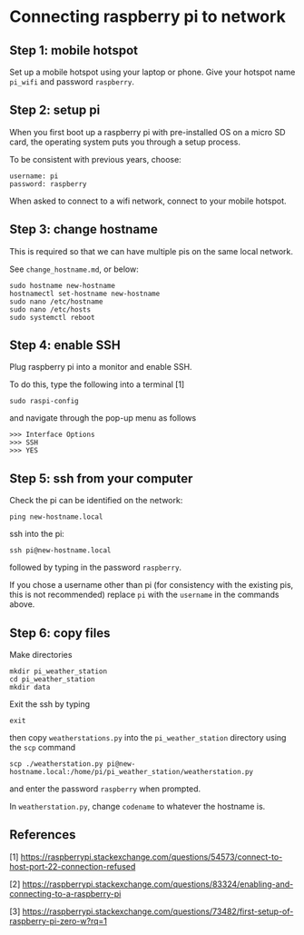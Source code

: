 <!-- connecting_to_network.md -->
# Connecting raspberry pi to network

## Step 1: mobile hotspot

Set up a mobile hotspot using your laptop or phone. 
Give your hotspot name `pi_wifi` and password `raspberry`.

## Step 2: setup pi

When you first boot up a raspberry pi with pre-installed OS 
on a micro SD card,
the operating system puts you through a setup process.

To be consistent with previous years, choose:

```
username: pi
password: raspberry
```

When asked to connect to a wifi network, connect to your mobile hotspot.

## Step 3: change hostname

This is required so that we can have multiple pis on the same local network.

See `change_hostname.md`, or below:

```
sudo hostname new-hostname
hostnamectl set-hostname new-hostname
sudo nano /etc/hostname
sudo nano /etc/hosts
sudo systemctl reboot
```

## Step 4: enable SSH

Plug raspberry pi into a monitor and enable SSH.

To do this, type the following into a terminal [1]

```
sudo raspi-config 
```

and navigate through the pop-up menu as follows

```
>>> Interface Options
>>> SSH
>>> YES
```

## Step 5: ssh from your computer

Check the pi can be identified on the network:

```
ping new-hostname.local
```

ssh into the pi:

```
ssh pi@new-hostname.local
```

followed by typing in the password `raspberry`.

If you chose a username other than pi 
(for consistency with the existing pis, this is not recommended)
replace `pi` with the `username` in the commands above.

## Step 6: copy files

Make directories

```
mkdir pi_weather_station
cd pi_weather_station
mkdir data
```

Exit the ssh by typing 

```
exit
```

then copy `weatherstations.py` into the `pi_weather_station` directory using the `scp` command

```
scp ./weatherstation.py pi@new-hostname.local:/home/pi/pi_weather_station/weatherstation.py
```

and enter the password `raspberry` when prompted.

In `weatherstation.py`, change `codename` to whatever the hostname is.


## References

[1] https://raspberrypi.stackexchange.com/questions/54573/connect-to-host-port-22-connection-refused

[2] https://raspberrypi.stackexchange.com/questions/83324/enabling-and-connecting-to-a-raspberry-pi

[3] https://raspberrypi.stackexchange.com/questions/73482/first-setup-of-raspberry-pi-zero-w?rq=1



